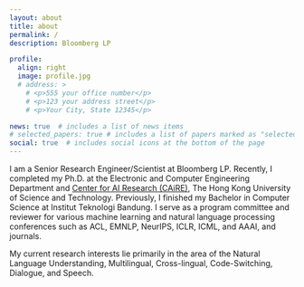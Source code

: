 ```yaml
---
layout: about
title: about
permalink: /
description: Bloomberg LP

profile:
  align: right
  image: profile.jpg
  # address: >
    # <p>555 your office number</p>
    # <p>123 your address street</p>
    # <p>Your City, State 12345</p>

news: true  # includes a list of news items
# selected_papers: true # includes a list of papers marked as "selected={true}"
social: true  # includes social icons at the bottom of the page
---
```


I am a Senior Research Engineer/Scientist at Bloomberg LP. Recently, I completed my Ph.D. at the Electronic and Computer Engineering Department and [Center for AI Research (CAiRE)](https://hltchkust.github.io/), The Hong Kong University of Science and Technology. Previously, I finished my Bachelor in Computer Science at Institut Teknologi Bandung. I serve as a program committee and reviewer for various machine learning and natural language processing conferences such as ACL, EMNLP, NeurIPS, ICLR, ICML, and AAAI, and journals.

My current research interests lie primarily in the area of the Natural Language Understanding, Multilingual, Cross-lingual, Code-Switching, Dialogue, and Speech. 

<!-- Write your biography here. Tell the world about yourself. Link to your favorite [subreddit](http://reddit.com){:target="\_blank"}. You can put a picture in, too. The code is already in, just name your picture `prof_pic.jpg` and put it in the `img/` folder.

Put your address / P.O. box / other info right below your picture. You can also disable any these elements by editing `profile` property of the YAML header of your `_pages/about.md`. Edit `_bibliography/papers.bib` and Jekyll will render your [publications page](/al-folio/publications/) automatically.

Link to your social media connections, too. This theme is set up to use [Font Awesome icons](http://fortawesome.github.io/Font-Awesome/){:target="\_blank"} and [Academicons](https://jpswalsh.github.io/academicons/){:target="\_blank"}, like the ones below. Add your Facebook, Twitter, LinkedIn, Google Scholar, or just disable all of them. -->
